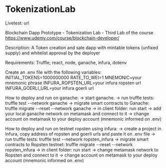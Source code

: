 # TokenizationLab

Livetest: url

Blockchain Dapp Prototype - Tokenization Lab - Third Lab of the course https://www.udemy.com/course/blockchain-developer/

Description: A Token creation and sale dapp with mintable tokens (unfixed supply) and whitelist approval by the deployer

Requirements: Truffle, react, node, ganache, infura, dotenv

Create an .env file with the following variables:
INITIAL_TOKENS=1000000000
RATE_TO_WEI=1
MNEMONIC=your mnemonic phrase
INFURA_ROPSTEN_URL=your infura ropsten url
INFURA_GOERLI_URL=your infura goerli url

How to deploy and run on ganache: 
-> start ganache.
-> run truffle tests: truffle test --network ganache
-> migrate smart contracts to Ganache: truffle migrate --reset --network ganache
-> in client folder: run start
-> add your local ganache network on metamask and connect to it 
-> change account on metamask to your deploy account (mnemonic informed on .env)

How to deploy and run on testnet ropsten using infura: 
-> create a project in Infura, copy address of ropsten and goerli urls and paste it on .env file
-> run truffle tests: truffle test --network ropsten_infura
-> migrate smart contracts to Ropsten testnet: truffle migrate --reset --network ropsten_infura
-> in client folder: run start 
-> change metamask network to Ropsten and connect to it 
-> change account on metamask to your deploy account (mnemonic informed on .env)





